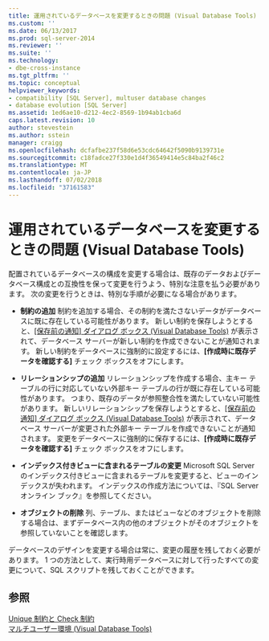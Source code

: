 ```yaml
---
title: 運用されているデータベースを変更するときの問題 (Visual Database Tools) | Microsoft Docs
ms.custom: ''
ms.date: 06/13/2017
ms.prod: sql-server-2014
ms.reviewer: ''
ms.suite: ''
ms.technology:
- dbe-cross-instance
ms.tgt_pltfrm: ''
ms.topic: conceptual
helpviewer_keywords:
- compatibility [SQL Server], multuser database changes
- database evolution [SQL Server]
ms.assetid: 1ed6ae10-d212-4ec2-8569-1b94ab1cba6d
caps.latest.revision: 10
author: stevestein
ms.author: sstein
manager: craigg
ms.openlocfilehash: dcfafbe237f58d6e53cdc64642f5090b9139731e
ms.sourcegitcommit: c18fadce27f330e1d4f36549414e5c84ba2f46c2
ms.translationtype: MT
ms.contentlocale: ja-JP
ms.lasthandoff: 07/02/2018
ms.locfileid: "37161583"
---
```

# <a name="issues-of-database-evolution-visual-database-tools"></a>運用されているデータベースを変更するときの問題 (Visual Database Tools)
  配置されているデータベースの構成を変更する場合は、既存のデータおよびデータベース構成との互換性を保って変更を行うよう、特別な注意を払う必要があります。 次の変更を行うときは、特別な手順が必要になる場合があります。  
  
-   **制約の追加** 制約を追加する場合、その制約を満たさないデータがデータベースに既に存在している可能性があります。 新しい制約を保存しようとすると、[[保存前の通知] ダイアログ ボックス (Visual Database Tools)](visual-database-tools.md) が表示されて、データベース サーバーが新しい制約を作成できないことが通知されます。 新しい制約をデータベースに強制的に設定するには、**[作成時に既存データを確認する]** チェック ボックスをオフにします。  
  
-   **リレーションシップの追加** リレーションシップを作成する場合、主キー テーブルの行に対応していない外部キー テーブルの行が既に存在している可能性があります。 つまり、既存のデータが参照整合性を満たしていない可能性があります。 新しいリレーションシップを保存しようとすると、[[保存前の通知] ダイアログ ボックス (Visual Database Tools)](visual-database-tools.md) が表示されて、データベース サーバーが変更された外部キー テーブルを作成できないことが通知されます。 変更をデータベースに強制的に保存するには、**[作成時に既存データを確認する]** チェック ボックスをオフにします。  
  
-   **インデックス付きビューに含まれるテーブルの変更** Microsoft SQL Server のインデックス付きビューに含まれるテーブルを変更すると、ビューのインデックスが失われます。 インデックスの作成方法については、『SQL Server オンライン ブック』を参照してください。  
  
-   **オブジェクトの削除** 列、テーブル、またはビューなどのオブジェクトを削除する場合は、まずデータベース内の他のオブジェクトがそのオブジェクトを参照していないことを確認します。  
  
 データベースのデザインを変更する場合は常に、変更の履歴を残しておく必要があります。 1 つの方法として、実行時用データベースに対して行ったすべての変更について、SQL スクリプトを残しておくことができます。  
  
## <a name="see-also"></a>参照  
 [Unique 制約と Check 制約](../../relational-databases/tables/unique-constraints-and-check-constraints.md)   
 [マルチユーザー環境 (Visual Database Tools)](multiuser-environments-visual-database-tools.md)  
  
  

